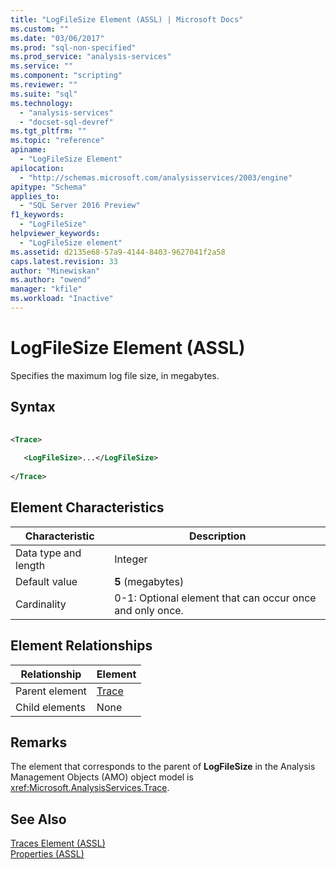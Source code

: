 ```yaml
---
title: "LogFileSize Element (ASSL) | Microsoft Docs"
ms.custom: ""
ms.date: "03/06/2017"
ms.prod: "sql-non-specified"
ms.prod_service: "analysis-services"
ms.service: ""
ms.component: "scripting"
ms.reviewer: ""
ms.suite: "sql"
ms.technology: 
  - "analysis-services"
  - "docset-sql-devref"
ms.tgt_pltfrm: ""
ms.topic: "reference"
apiname: 
  - "LogFileSize Element"
apilocation: 
  - "http://schemas.microsoft.com/analysisservices/2003/engine"
apitype: "Schema"
applies_to: 
  - "SQL Server 2016 Preview"
f1_keywords: 
  - "LogFileSize"
helpviewer_keywords: 
  - "LogFileSize element"
ms.assetid: d2135e68-57a9-4144-8403-9627041f2a58
caps.latest.revision: 33
author: "Minewiskan"
ms.author: "owend"
manager: "kfile"
ms.workload: "Inactive"
---
```

# LogFileSize Element (ASSL)
  Specifies the maximum log file size, in megabytes.  
  
## Syntax  
  
```xml  
  
<Trace>  
  
   <LogFileSize>...</LogFileSize>  
  
</Trace>  
```  
  
## Element Characteristics  
  
|Characteristic|Description|  
|--------------------|-----------------|  
|Data type and length|Integer|  
|Default value|**5** (megabytes)|  
|Cardinality|0-1: Optional element that can occur once and only once.|  
  
## Element Relationships  
  
|Relationship|Element|  
|------------------|-------------|  
|Parent element|[Trace](../../../analysis-services/scripting/objects/trace-element-assl.md)|  
|Child elements|None|  
  
## Remarks  
 The element that corresponds to the parent of **LogFileSize** in the Analysis Management Objects (AMO) object model is <xref:Microsoft.AnalysisServices.Trace>.  
  
## See Also  
 [Traces Element &#40;ASSL&#41;](../../../analysis-services/scripting/collections/traces-element-assl.md)   
 [Properties &#40;ASSL&#41;](../../../analysis-services/scripting/properties/properties-assl.md)  
  
  
